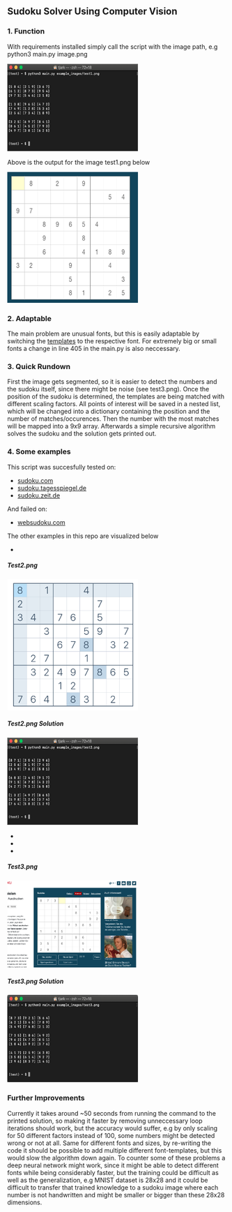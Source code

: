 ## Sudoku Solver Using Computer Vision

### 1. Function	
With requirements installed simply call the script with the image path, e.g		
python3 main.py image.png

<img src="example_images/test1_output.png" width="300" height="200">

Above is the output for the image test1.png below

<img src="example_images/test1.png" width="300" height="300">


### 2. Adaptable	
The main problem are unusual fonts, but this is easily adaptable by switching the <a href="templates">templates</a> to the respective font. For extremely big or small fonts a change in line 405 in the main.py is also neccessary.

### 3. Quick Rundown	
First the image gets segmented, so it is easier to detect the numbers and the sudoku itself, since there might be noise (see test3.png). Once the position of the sudoku is determined, the templates are being matched with different scaling factors. All points of interest will be saved in a nested list, which will be changed into a dictionary containing the position and the number of matches/occurences. Then the number with the most matches will be mapped into a 9x9 array. Afterwards a simple recursive algorithm solves the sudoku and the solution gets printed out.

### 4. Some examples	
This script was succesfully tested on:	
- <a href="https://sudoku.com">sudoku.com</a>	
- <a href="https://sudoku.tagesspiegel.de">sudoku.tagesspiegel.de</a>	
- <a href="https://sudoku.zeit.de">sudoku.zeit.de</a>

And failed on:	
- <a href="https://websudoku.com">websudoku.com</a>	

The other examples in this repo are visualized below
	
-
##### Test2.png	

<img src="example_images/test2.png" width="300" height="300">

##### Test2.png Solution	
<img src="example_images/test2_output.png" width="300" height="200">


-
-
-

##### Test3.png	
<img src="example_images/test3.png" width="300" height="200">

##### Test3.png Solution	
<img src="example_images/test3_output.png" width="300" height="200">


### Further Improvements	
Currently it takes around ~50 seconds from running the command to the printed solution, so making it faster by removing unneccessary loop iterations should work, but the accuracy would suffer, e.g by only scaling for 50 different factors instead of 100, some numbers might be detected wrong or not at all. Same for different fonts and sizes, by re-writing the code it should be possible to add multiple different font-templates, but this would slow the algorithm down again. To counter some of these problems a deep neural network might work, since it might be able to detect different fonts while being considerably faster, but the training could be difficult as well as the generalization, e.g MNIST dataset is 28x28 and it could be difficult to transfer that trained knowledge to a sudoku image where each number is not handwritten and might be smaller or bigger than these 28x28 dimensions. 
